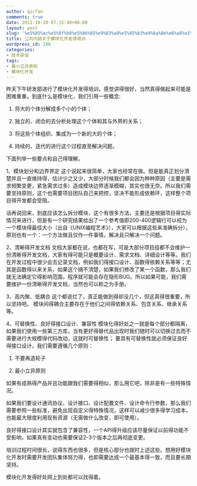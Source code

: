 ```yaml
---
author: qicfan
comments: true
date: 2011-10-20 07:15:40+00:00
layout: post
slug: '%e5%85%ac%e5%8f%b8%e5%86%85%e9%83%a8%e5%85%b3%e4%ba%8e%e6%a8%a1%e5%9d%97%e5%8c%96%e5%bc%80%e5%8f%91%e5%be%97%e5%9f%b9%e8%ae%ad'
title: 公司内部关于模块化开发得培训
wordpress_id: 286
categories:
- 技术杂谈
tags:
- 最小立异原则
- 模块化开发
---
```


昨天下午研发部进行了模块化开发得培训，感觉讲得很好，当然真得做起来可能是困难重重。到底什么是模块化，我们引用一些概念:



	
  1. 将大的个体分解成多个小的个体；

	
  2. 独立的、闭合的去分析处理这个个体和其与外界的关系；

	
  3. 将这些个体组织、集成为一个新的大的个体；

	
  4. 持续的、迭代的进行这个过程直至解决问题。


下面列举一些要点和自己得理解。

1、模块划分和边界界定
这个说起来很简单，大家也经常在做。但是能真正划分清楚并且一直维持得，估计少之又少，大部分时候我们都会因为种种原因（主要是需求频繁变更，紧急需求过多）造成模块边界逐渐模糊，其实也很无奈。所以我们需要坚持原则，这个也需要项目团队自己来把控，坚决不能形成依赖环，这样整个项目得开发都会受阻。

话再说回来，到底应该怎么拆分模块，这个有很多方法，主要还是根据项目得实际情况来进行，但是有一个研究结果给出了一个参考值即200-400逻辑行可以视为一个模块得最佳大小（出自《UNIX编程艺术》），大家可以根据这些来准确拆分），原则也有一个：一个方法做且仅作一件事情，解决且只解决一个问题。

2、清晰得开发文档
文档大家都在说，也都在写，可是大部分项目组都不会维护一份清晰得开发文档，大家有得可能只是概要设计、需求文档、详细设计等等。我们在开发过程中很少会去记录文档，例如我们得接口设计、函数得依赖关系等等；尤其是函数得以来关系，如果这个搞不清楚，如果我们修改了某一个函数，那么我们就无法确定它得影响范围，程序就可能会存在隐形BUG。所以如果可能，我们需要维护一份清晰得开发文档，当然也可以称之为手册。

3、高内聚、低耦合
这个都说烂了，真正能做到得却没几个，但这真得很重要，所以坚持吧。
模块间得耦合主要存在于他们之间得依赖关系、包含关系、继承关系等。

4、可替换性、良好得接口设计、兼容性
模块化得好处之一就是每个部分都隔离，如果我们使用一些第三方库，当有更好得替代品出现时我们随时可以切换过去而不需要进行大规模得代码改动，这就时可替换性；
要具有可替换性就必须保证良好得接口设计，我们需要遵循几个原则：

	
  1. 不要再造轮子

	
  2. 最小立异原则




如果有成熟得产品并且功能跟我们需要得相似，那么用它吧，除非是有一些特殊情况。




如果我们要设计通讯协议、设计接口、设计配置文件、设计命令行参数，那么我们需要参照一些标准，避免出现自定义得特殊情况，这样可以减少很多得学习成本，也能最大限度利用现有资源（无需做什么改变，即可使用）。




良好得接口设计其实就包含了兼容性，一个API得升级应该尽量保证以前得功能不受影响，如果真有变动也需要保证2-3个版本之后再彻底变更。




培训过程时间很长，说得东西也很多，但是核心部分也就时上述这些。想用好模块化开发时需要开发团队集体努力得，也即需要达成一个最基本得一致，而且要长期坚持。




模块化开发得好处网上到处都可以找得着。
